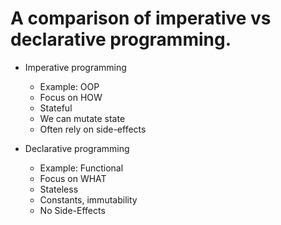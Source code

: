 # A comparison of imperative vs declarative programming.

- Imperative programming
  - Example: OOP
  - Focus on HOW
  - Stateful
  - We can mutate state
  - Often rely on side-effects

- Declarative programming
  - Example: Functional
  - Focus on WHAT
  - Stateless
  - Constants, immutability
  - No Side-Effects
